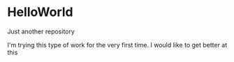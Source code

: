 # HelloWorld
Just another repository

I'm trying this type of work for the very first time.
I would like to get better at this
